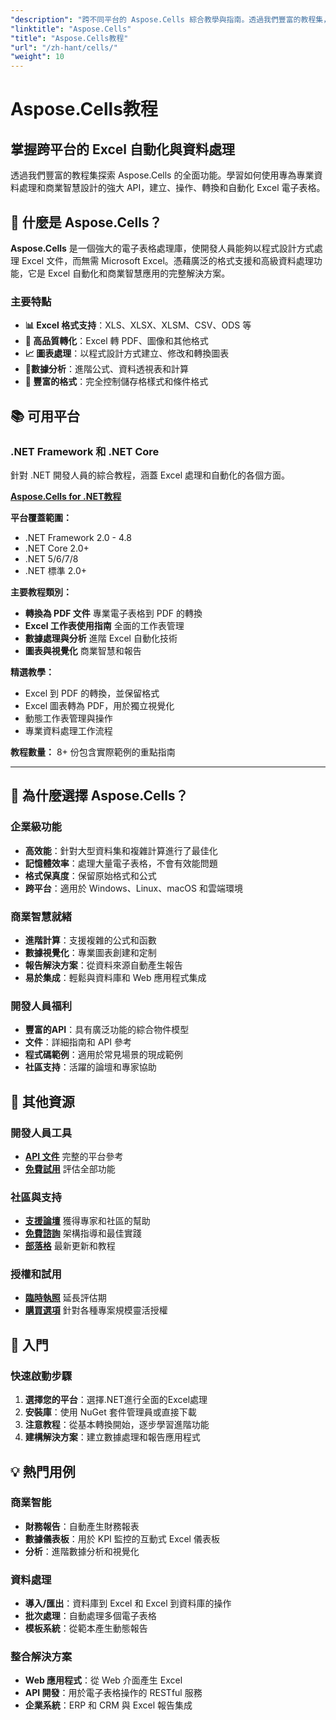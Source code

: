 ```yaml
---
"description": "跨不同平台的 Aspose.Cells 綜合教學與指南。透過我們豐富的教程集，掌握 Excel 電子表格處理、自動化和資料操作。"
"linktitle": "Aspose.Cells"
"title": "Aspose.Cells教程"
"url": "/zh-hant/cells/"
"weight": 10
---
```


# Aspose.Cells教程

## 掌握跨平台的 Excel 自動化與資料處理

透過我們豐富的教程集探索 Aspose.Cells 的全面功能。學習如何使用專為專業資料處理和商業智慧設計的強大 API，建立、操作、轉換和自動化 Excel 電子表格。

## 🚀 什麼是 Aspose.Cells？

**Aspose.Cells** 是一個強大的電子表格處理庫，使開發人員能夠以程式設計方式處理 Excel 文件，而無需 Microsoft Excel。憑藉廣泛的格式支援和高級資料處理功能，它是 Excel 自動化和商業智慧應用的完整解決方案。

### 主要特點
- **📊 Excel 格式支持**：XLS、XLSX、XLSM、CSV、ODS 等
- **🔄 高品質轉化**：Excel 轉 PDF、圖像和其他格式
- **📈 圖表處理**：以程式設計方式建立、修改和轉換圖表
- **💾數據分析**：進階公式、資料透視表和計算
- **🎨 豐富的格式**：完全控制儲存格樣式和條件格式

## 📚 可用平台

### .NET Framework 和 .NET Core
針對 .NET 開發人員的綜合教程，涵蓋 Excel 處理和自動化的各個方面。

**[Aspose.Cells for .NET教程](./net/)**

**平台覆蓋範圍：**
- .NET Framework 2.0 - 4.8
- .NET Core 2.0+
- .NET 5/6/7/8
- .NET 標準 2.0+

**主要教程類別：**
- **轉換為 PDF 文件** 專業電子表格到 PDF 的轉換
- **Excel 工作表使用指南** 全面的工作表管理
- **數據處理與分析** 進階 Excel 自動化技術
- **圖表與視覺化** 商業智慧和報告

**精選教學：**
- Excel 到 PDF 的轉換，並保留格式
- Excel 圖表轉為 PDF，用於獨立視覺化
- 動態工作表管理與操作
- 專業資料處理工作流程

**教程數量：** 8+ 份包含實際範例的重點指南

---

## 🎯 為什麼選擇 Aspose.Cells？

### **企業級功能**
- **高效能**：針對大型資料集和複雜計算進行了最佳化
- **記憶體效率**：處理大量電子表格，不會有效能問題
- **格式保真度**：保留原始格式和公式
- **跨平台**：適用於 Windows、Linux、macOS 和雲端環境

### **商業智慧就緒**
- **進階計算**：支援複雜的公式和函數
- **數據視覺化**：專業圖表創建和定制
- **報告解決方案**：從資料來源自動產生報告
- **易於集成**：輕鬆與資料庫和 Web 應用程式集成

### **開發人員福利**
- **豐富的API**：具有廣泛功能的綜合物件模型
- **文件**：詳細指南和 API 參考
- **程式碼範例**：適用於常見場景的現成範例
- **社區支持**：活躍的論壇和專家協助

## 🔗 其他資源

### **開發人員工具**
- **[API 文件](https://reference.aspose.com/cells/)** 完整的平台參考
- **[免費試用](https://releases.aspose.com/cells/net/)** 評估全部功能

### **社區與支持**
- **[支援論壇](https://forum.aspose.com/c/cells/9)** 獲得專家和社區的幫助
- **[免費諮詢](https://aspose.com/consulting)** 架構指導和最佳實踐
- **[部落格](https://blog.aspose.com/category/cells/)** 最新更新和教程

### **授權和試用**
- **[臨時執照](https://purchase.conholdate.com/temporary-license/)** 延長評估期
- **[購買選項](https://purchase.conholdate.com/)** 針對各種專案規模靈活授權

## 🚀 入門

### 快速啟動步驟
1. **選擇您的平台**：選擇.NET進行全面的Excel處理
2. **安裝庫**：使用 NuGet 套件管理員或直接下載
3. **注意教程**：從基本轉換開始，逐步學習進階功能
4. **建構解決方案**：建立數據處理和報告應用程式

## 💡 熱門用例

### **商業智能**
- **財務報告**：自動產生財務報表
- **數據儀表板**：用於 KPI 監控的互動式 Excel 儀表板
- **分析**：進階數據分析和視覺化

### **資料處理**
- **導入/匯出**：資料庫到 Excel 和 Excel 到資料庫的操作
- **批次處理**：自動處理多個電子表格
- **模板系統**：從範本產生動態報告

### **整合解決方案**
- **Web 應用程式**：從 Web 介面產生 Excel
- **API 開發**：用於電子表格操作的 RESTful 服務
- **企業系統**：ERP 和 CRM 與 Excel 報告集成